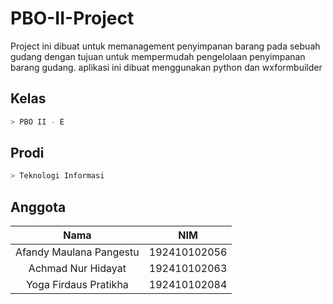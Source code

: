 # PBO-II-Project
Project ini dibuat untuk memanagement penyimpanan barang pada sebuah gudang dengan tujuan untuk mempermudah pengelolaan penyimpanan barang gudang.
aplikasi ini dibuat menggunakan python dan wxformbuilder

## Kelas

```bash
> PBO II - E
```

## Prodi

```bash
> Teknologi Informasi
```

## Anggota

| Nama |              NIM             |
| :-----------: | :--------------------------------: |
|       Afandy Maulana Pangestu      | 192410102056                       |
|       Achmad Nur Hidayat      | 192410102063                    |
|       Yoga Firdaus Pratikha      | 192410102084                       |
